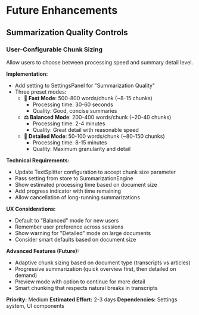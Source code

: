 # Future Enhancements

## Summarization Quality Controls

### User-Configurable Chunk Sizing
Allow users to choose between processing speed and summary detail level.

**Implementation:**
- Add setting to SettingsPanel for "Summarization Quality"
- Three preset modes:
  - **🚀 Fast Mode**: 500-800 words/chunk (~8-15 chunks)
    - Processing time: 30-60 seconds
    - Quality: Good, concise summaries
  - **⚖️ Balanced Mode**: 200-400 words/chunk (~20-40 chunks) 
    - Processing time: 2-4 minutes
    - Quality: Great detail with reasonable speed
  - **🔬 Detailed Mode**: 50-100 words/chunk (~80-150 chunks)
    - Processing time: 8-15 minutes  
    - Quality: Maximum granularity and detail

**Technical Requirements:**
- Update TextSplitter configuration to accept chunk size parameter
- Pass setting from store to SummarizationEngine
- Show estimated processing time based on document size
- Add progress indicator with time remaining
- Allow cancellation of long-running summarizations

**UX Considerations:**
- Default to "Balanced" mode for new users
- Remember user preference across sessions
- Show warning for "Detailed" mode on large documents
- Consider smart defaults based on document size

**Advanced Features (Future):**
- Adaptive chunk sizing based on document type (transcripts vs articles)
- Progressive summarization (quick overview first, then detailed on demand)
- Preview mode with option to continue for more detail
- Smart chunking that respects natural breaks in transcripts

**Priority:** Medium
**Estimated Effort:** 2-3 days
**Dependencies:** Settings system, UI components

